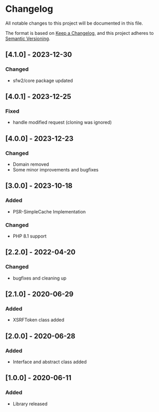 # Changelog
All notable changes to this project will be documented in this file.

The format is based on [Keep a Changelog](https://keepachangelog.com/en/1.0.0/),
and this project adheres to [Semantic Versioning](https://semver.org/spec/v2.0.0.html).

## [4.1.0] - 2023-12-30
### Changed
- sfw2/core package updated

## [4.0.1] - 2023-12-25
### Fixed
- handle modified request (cloning was ignored)

## [4.0.0] - 2023-12-23
### Changed
- Domain removed
- Some minor improvements and bugfixes

## [3.0.0] - 2023-10-18
### Added 
- PSR-SimpleCache Implementation

### Changed
- PHP 8.1 support

## [2.2.0] - 2022-04-20
### Changed
- bugfixes and cleaning up

## [2.1.0] - 2020-06-29
### Added
- XSRFToken class added

## [2.0.0] - 2020-06-28
### Added
- Interface and abstract class added

## [1.0.0] - 2020-06-11
### Added
- Library released
